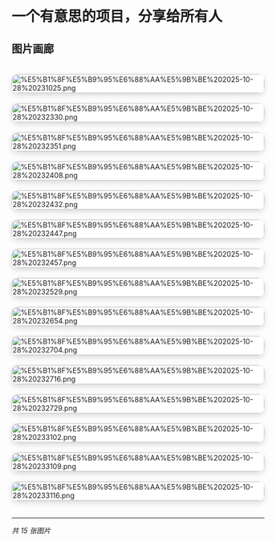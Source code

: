 # 一个有意思的项目，分享给所有人

## 图片画廊
<div style="display: grid; grid-template-columns: repeat(auto-fill, minmax(300px, 1fr)); gap: 20px; padding: 20px 0; list-style: none; margin: 0 auto; max-width: 1400px;">
  <a href="https://raw.githubusercontent.com/sgner/images/main/%E5%B1%8F%E5%B9%95%E6%88%AA%E5%9B%BE%202025-10-28%20231025.png" target="_blank" style="display: block; overflow: hidden; border-radius: 12px; box-shadow: 0 4px 12px rgba(0,0,0,0.15); transition: all 0.3s ease; background: #fff; text-decoration: none;" onmouseover="this.style.cssText='display: block; overflow: hidden; border-radius: 12px; box-shadow: 0 4px 12px rgba(0,0,0,0.15); transition: all 0.3s ease; background: #fff; text-decoration: none;transform: translateY(-4px); box-shadow: 0 12px 24px rgba(0,0,0,0.2);'" onmouseout="this.style.cssText='display: block; overflow: hidden; border-radius: 12px; box-shadow: 0 4px 12px rgba(0,0,0,0.15); transition: all 0.3s ease; background: #fff; text-decoration: none;'" title="点击查看大图">
    <img src="https://raw.githubusercontent.com/sgner/images/main/%E5%B1%8F%E5%B9%95%E6%88%AA%E5%9B%BE%202025-10-28%20231025.png" alt="%E5%B1%8F%E5%B9%95%E6%88%AA%E5%9B%BE%202025-10-28%20231025.png" style="width: 100%; height: auto; display: block; border-radius: 12px;">
  </a>
  <a href="https://raw.githubusercontent.com/sgner/images/main/%E5%B1%8F%E5%B9%95%E6%88%AA%E5%9B%BE%202025-10-28%20232330.png" target="_blank" style="display: block; overflow: hidden; border-radius: 12px; box-shadow: 0 4px 12px rgba(0,0,0,0.15); transition: all 0.3s ease; background: #fff; text-decoration: none;" onmouseover="this.style.cssText='display: block; overflow: hidden; border-radius: 12px; box-shadow: 0 4px 12px rgba(0,0,0,0.15); transition: all 0.3s ease; background: #fff; text-decoration: none;transform: translateY(-4px); box-shadow: 0 12px 24px rgba(0,0,0,0.2);'" onmouseout="this.style.cssText='display: block; overflow: hidden; border-radius: 12px; box-shadow: 0 4px 12px rgba(0,0,0,0.15); transition: all 0.3s ease; background: #fff; text-decoration: none;'" title="点击查看大图">
    <img src="https://raw.githubusercontent.com/sgner/images/main/%E5%B1%8F%E5%B9%95%E6%88%AA%E5%9B%BE%202025-10-28%20232330.png" alt="%E5%B1%8F%E5%B9%95%E6%88%AA%E5%9B%BE%202025-10-28%20232330.png" style="width: 100%; height: auto; display: block; border-radius: 12px;">
  </a>
  <a href="https://raw.githubusercontent.com/sgner/images/main/%E5%B1%8F%E5%B9%95%E6%88%AA%E5%9B%BE%202025-10-28%20232351.png" target="_blank" style="display: block; overflow: hidden; border-radius: 12px; box-shadow: 0 4px 12px rgba(0,0,0,0.15); transition: all 0.3s ease; background: #fff; text-decoration: none;" onmouseover="this.style.cssText='display: block; overflow: hidden; border-radius: 12px; box-shadow: 0 4px 12px rgba(0,0,0,0.15); transition: all 0.3s ease; background: #fff; text-decoration: none;transform: translateY(-4px); box-shadow: 0 12px 24px rgba(0,0,0,0.2);'" onmouseout="this.style.cssText='display: block; overflow: hidden; border-radius: 12px; box-shadow: 0 4px 12px rgba(0,0,0,0.15); transition: all 0.3s ease; background: #fff; text-decoration: none;'" title="点击查看大图">
    <img src="https://raw.githubusercontent.com/sgner/images/main/%E5%B1%8F%E5%B9%95%E6%88%AA%E5%9B%BE%202025-10-28%20232351.png" alt="%E5%B1%8F%E5%B9%95%E6%88%AA%E5%9B%BE%202025-10-28%20232351.png" style="width: 100%; height: auto; display: block; border-radius: 12px;">
  </a>
  <a href="https://raw.githubusercontent.com/sgner/images/main/%E5%B1%8F%E5%B9%95%E6%88%AA%E5%9B%BE%202025-10-28%20232408.png" target="_blank" style="display: block; overflow: hidden; border-radius: 12px; box-shadow: 0 4px 12px rgba(0,0,0,0.15); transition: all 0.3s ease; background: #fff; text-decoration: none;" onmouseover="this.style.cssText='display: block; overflow: hidden; border-radius: 12px; box-shadow: 0 4px 12px rgba(0,0,0,0.15); transition: all 0.3s ease; background: #fff; text-decoration: none;transform: translateY(-4px); box-shadow: 0 12px 24px rgba(0,0,0,0.2);'" onmouseout="this.style.cssText='display: block; overflow: hidden; border-radius: 12px; box-shadow: 0 4px 12px rgba(0,0,0,0.15); transition: all 0.3s ease; background: #fff; text-decoration: none;'" title="点击查看大图">
    <img src="https://raw.githubusercontent.com/sgner/images/main/%E5%B1%8F%E5%B9%95%E6%88%AA%E5%9B%BE%202025-10-28%20232408.png" alt="%E5%B1%8F%E5%B9%95%E6%88%AA%E5%9B%BE%202025-10-28%20232408.png" style="width: 100%; height: auto; display: block; border-radius: 12px;">
  </a>
  <a href="https://raw.githubusercontent.com/sgner/images/main/%E5%B1%8F%E5%B9%95%E6%88%AA%E5%9B%BE%202025-10-28%20232432.png" target="_blank" style="display: block; overflow: hidden; border-radius: 12px; box-shadow: 0 4px 12px rgba(0,0,0,0.15); transition: all 0.3s ease; background: #fff; text-decoration: none;" onmouseover="this.style.cssText='display: block; overflow: hidden; border-radius: 12px; box-shadow: 0 4px 12px rgba(0,0,0,0.15); transition: all 0.3s ease; background: #fff; text-decoration: none;transform: translateY(-4px); box-shadow: 0 12px 24px rgba(0,0,0,0.2);'" onmouseout="this.style.cssText='display: block; overflow: hidden; border-radius: 12px; box-shadow: 0 4px 12px rgba(0,0,0,0.15); transition: all 0.3s ease; background: #fff; text-decoration: none;'" title="点击查看大图">
    <img src="https://raw.githubusercontent.com/sgner/images/main/%E5%B1%8F%E5%B9%95%E6%88%AA%E5%9B%BE%202025-10-28%20232432.png" alt="%E5%B1%8F%E5%B9%95%E6%88%AA%E5%9B%BE%202025-10-28%20232432.png" style="width: 100%; height: auto; display: block; border-radius: 12px;">
  </a>
  <a href="https://raw.githubusercontent.com/sgner/images/main/%E5%B1%8F%E5%B9%95%E6%88%AA%E5%9B%BE%202025-10-28%20232447.png" target="_blank" style="display: block; overflow: hidden; border-radius: 12px; box-shadow: 0 4px 12px rgba(0,0,0,0.15); transition: all 0.3s ease; background: #fff; text-decoration: none;" onmouseover="this.style.cssText='display: block; overflow: hidden; border-radius: 12px; box-shadow: 0 4px 12px rgba(0,0,0,0.15); transition: all 0.3s ease; background: #fff; text-decoration: none;transform: translateY(-4px); box-shadow: 0 12px 24px rgba(0,0,0,0.2);'" onmouseout="this.style.cssText='display: block; overflow: hidden; border-radius: 12px; box-shadow: 0 4px 12px rgba(0,0,0,0.15); transition: all 0.3s ease; background: #fff; text-decoration: none;'" title="点击查看大图">
    <img src="https://raw.githubusercontent.com/sgner/images/main/%E5%B1%8F%E5%B9%95%E6%88%AA%E5%9B%BE%202025-10-28%20232447.png" alt="%E5%B1%8F%E5%B9%95%E6%88%AA%E5%9B%BE%202025-10-28%20232447.png" style="width: 100%; height: auto; display: block; border-radius: 12px;">
  </a>
  <a href="https://raw.githubusercontent.com/sgner/images/main/%E5%B1%8F%E5%B9%95%E6%88%AA%E5%9B%BE%202025-10-28%20232457.png" target="_blank" style="display: block; overflow: hidden; border-radius: 12px; box-shadow: 0 4px 12px rgba(0,0,0,0.15); transition: all 0.3s ease; background: #fff; text-decoration: none;" onmouseover="this.style.cssText='display: block; overflow: hidden; border-radius: 12px; box-shadow: 0 4px 12px rgba(0,0,0,0.15); transition: all 0.3s ease; background: #fff; text-decoration: none;transform: translateY(-4px); box-shadow: 0 12px 24px rgba(0,0,0,0.2);'" onmouseout="this.style.cssText='display: block; overflow: hidden; border-radius: 12px; box-shadow: 0 4px 12px rgba(0,0,0,0.15); transition: all 0.3s ease; background: #fff; text-decoration: none;'" title="点击查看大图">
    <img src="https://raw.githubusercontent.com/sgner/images/main/%E5%B1%8F%E5%B9%95%E6%88%AA%E5%9B%BE%202025-10-28%20232457.png" alt="%E5%B1%8F%E5%B9%95%E6%88%AA%E5%9B%BE%202025-10-28%20232457.png" style="width: 100%; height: auto; display: block; border-radius: 12px;">
  </a>
  <a href="https://raw.githubusercontent.com/sgner/images/main/%E5%B1%8F%E5%B9%95%E6%88%AA%E5%9B%BE%202025-10-28%20232529.png" target="_blank" style="display: block; overflow: hidden; border-radius: 12px; box-shadow: 0 4px 12px rgba(0,0,0,0.15); transition: all 0.3s ease; background: #fff; text-decoration: none;" onmouseover="this.style.cssText='display: block; overflow: hidden; border-radius: 12px; box-shadow: 0 4px 12px rgba(0,0,0,0.15); transition: all 0.3s ease; background: #fff; text-decoration: none;transform: translateY(-4px); box-shadow: 0 12px 24px rgba(0,0,0,0.2);'" onmouseout="this.style.cssText='display: block; overflow: hidden; border-radius: 12px; box-shadow: 0 4px 12px rgba(0,0,0,0.15); transition: all 0.3s ease; background: #fff; text-decoration: none;'" title="点击查看大图">
    <img src="https://raw.githubusercontent.com/sgner/images/main/%E5%B1%8F%E5%B9%95%E6%88%AA%E5%9B%BE%202025-10-28%20232529.png" alt="%E5%B1%8F%E5%B9%95%E6%88%AA%E5%9B%BE%202025-10-28%20232529.png" style="width: 100%; height: auto; display: block; border-radius: 12px;">
  </a>
  <a href="https://raw.githubusercontent.com/sgner/images/main/%E5%B1%8F%E5%B9%95%E6%88%AA%E5%9B%BE%202025-10-28%20232654.png" target="_blank" style="display: block; overflow: hidden; border-radius: 12px; box-shadow: 0 4px 12px rgba(0,0,0,0.15); transition: all 0.3s ease; background: #fff; text-decoration: none;" onmouseover="this.style.cssText='display: block; overflow: hidden; border-radius: 12px; box-shadow: 0 4px 12px rgba(0,0,0,0.15); transition: all 0.3s ease; background: #fff; text-decoration: none;transform: translateY(-4px); box-shadow: 0 12px 24px rgba(0,0,0,0.2);'" onmouseout="this.style.cssText='display: block; overflow: hidden; border-radius: 12px; box-shadow: 0 4px 12px rgba(0,0,0,0.15); transition: all 0.3s ease; background: #fff; text-decoration: none;'" title="点击查看大图">
    <img src="https://raw.githubusercontent.com/sgner/images/main/%E5%B1%8F%E5%B9%95%E6%88%AA%E5%9B%BE%202025-10-28%20232654.png" alt="%E5%B1%8F%E5%B9%95%E6%88%AA%E5%9B%BE%202025-10-28%20232654.png" style="width: 100%; height: auto; display: block; border-radius: 12px;">
  </a>
  <a href="https://raw.githubusercontent.com/sgner/images/main/%E5%B1%8F%E5%B9%95%E6%88%AA%E5%9B%BE%202025-10-28%20232704.png" target="_blank" style="display: block; overflow: hidden; border-radius: 12px; box-shadow: 0 4px 12px rgba(0,0,0,0.15); transition: all 0.3s ease; background: #fff; text-decoration: none;" onmouseover="this.style.cssText='display: block; overflow: hidden; border-radius: 12px; box-shadow: 0 4px 12px rgba(0,0,0,0.15); transition: all 0.3s ease; background: #fff; text-decoration: none;transform: translateY(-4px); box-shadow: 0 12px 24px rgba(0,0,0,0.2);'" onmouseout="this.style.cssText='display: block; overflow: hidden; border-radius: 12px; box-shadow: 0 4px 12px rgba(0,0,0,0.15); transition: all 0.3s ease; background: #fff; text-decoration: none;'" title="点击查看大图">
    <img src="https://raw.githubusercontent.com/sgner/images/main/%E5%B1%8F%E5%B9%95%E6%88%AA%E5%9B%BE%202025-10-28%20232704.png" alt="%E5%B1%8F%E5%B9%95%E6%88%AA%E5%9B%BE%202025-10-28%20232704.png" style="width: 100%; height: auto; display: block; border-radius: 12px;">
  </a>
  <a href="https://raw.githubusercontent.com/sgner/images/main/%E5%B1%8F%E5%B9%95%E6%88%AA%E5%9B%BE%202025-10-28%20232716.png" target="_blank" style="display: block; overflow: hidden; border-radius: 12px; box-shadow: 0 4px 12px rgba(0,0,0,0.15); transition: all 0.3s ease; background: #fff; text-decoration: none;" onmouseover="this.style.cssText='display: block; overflow: hidden; border-radius: 12px; box-shadow: 0 4px 12px rgba(0,0,0,0.15); transition: all 0.3s ease; background: #fff; text-decoration: none;transform: translateY(-4px); box-shadow: 0 12px 24px rgba(0,0,0,0.2);'" onmouseout="this.style.cssText='display: block; overflow: hidden; border-radius: 12px; box-shadow: 0 4px 12px rgba(0,0,0,0.15); transition: all 0.3s ease; background: #fff; text-decoration: none;'" title="点击查看大图">
    <img src="https://raw.githubusercontent.com/sgner/images/main/%E5%B1%8F%E5%B9%95%E6%88%AA%E5%9B%BE%202025-10-28%20232716.png" alt="%E5%B1%8F%E5%B9%95%E6%88%AA%E5%9B%BE%202025-10-28%20232716.png" style="width: 100%; height: auto; display: block; border-radius: 12px;">
  </a>
  <a href="https://raw.githubusercontent.com/sgner/images/main/%E5%B1%8F%E5%B9%95%E6%88%AA%E5%9B%BE%202025-10-28%20232729.png" target="_blank" style="display: block; overflow: hidden; border-radius: 12px; box-shadow: 0 4px 12px rgba(0,0,0,0.15); transition: all 0.3s ease; background: #fff; text-decoration: none;" onmouseover="this.style.cssText='display: block; overflow: hidden; border-radius: 12px; box-shadow: 0 4px 12px rgba(0,0,0,0.15); transition: all 0.3s ease; background: #fff; text-decoration: none;transform: translateY(-4px); box-shadow: 0 12px 24px rgba(0,0,0,0.2);'" onmouseout="this.style.cssText='display: block; overflow: hidden; border-radius: 12px; box-shadow: 0 4px 12px rgba(0,0,0,0.15); transition: all 0.3s ease; background: #fff; text-decoration: none;'" title="点击查看大图">
    <img src="https://raw.githubusercontent.com/sgner/images/main/%E5%B1%8F%E5%B9%95%E6%88%AA%E5%9B%BE%202025-10-28%20232729.png" alt="%E5%B1%8F%E5%B9%95%E6%88%AA%E5%9B%BE%202025-10-28%20232729.png" style="width: 100%; height: auto; display: block; border-radius: 12px;">
  </a>
  <a href="https://raw.githubusercontent.com/sgner/images/main/%E5%B1%8F%E5%B9%95%E6%88%AA%E5%9B%BE%202025-10-28%20233102.png" target="_blank" style="display: block; overflow: hidden; border-radius: 12px; box-shadow: 0 4px 12px rgba(0,0,0,0.15); transition: all 0.3s ease; background: #fff; text-decoration: none;" onmouseover="this.style.cssText='display: block; overflow: hidden; border-radius: 12px; box-shadow: 0 4px 12px rgba(0,0,0,0.15); transition: all 0.3s ease; background: #fff; text-decoration: none;transform: translateY(-4px); box-shadow: 0 12px 24px rgba(0,0,0,0.2);'" onmouseout="this.style.cssText='display: block; overflow: hidden; border-radius: 12px; box-shadow: 0 4px 12px rgba(0,0,0,0.15); transition: all 0.3s ease; background: #fff; text-decoration: none;'" title="点击查看大图">
    <img src="https://raw.githubusercontent.com/sgner/images/main/%E5%B1%8F%E5%B9%95%E6%88%AA%E5%9B%BE%202025-10-28%20233102.png" alt="%E5%B1%8F%E5%B9%95%E6%88%AA%E5%9B%BE%202025-10-28%20233102.png" style="width: 100%; height: auto; display: block; border-radius: 12px;">
  </a>
  <a href="https://raw.githubusercontent.com/sgner/images/main/%E5%B1%8F%E5%B9%95%E6%88%AA%E5%9B%BE%202025-10-28%20233109.png" target="_blank" style="display: block; overflow: hidden; border-radius: 12px; box-shadow: 0 4px 12px rgba(0,0,0,0.15); transition: all 0.3s ease; background: #fff; text-decoration: none;" onmouseover="this.style.cssText='display: block; overflow: hidden; border-radius: 12px; box-shadow: 0 4px 12px rgba(0,0,0,0.15); transition: all 0.3s ease; background: #fff; text-decoration: none;transform: translateY(-4px); box-shadow: 0 12px 24px rgba(0,0,0,0.2);'" onmouseout="this.style.cssText='display: block; overflow: hidden; border-radius: 12px; box-shadow: 0 4px 12px rgba(0,0,0,0.15); transition: all 0.3s ease; background: #fff; text-decoration: none;'" title="点击查看大图">
    <img src="https://raw.githubusercontent.com/sgner/images/main/%E5%B1%8F%E5%B9%95%E6%88%AA%E5%9B%BE%202025-10-28%20233109.png" alt="%E5%B1%8F%E5%B9%95%E6%88%AA%E5%9B%BE%202025-10-28%20233109.png" style="width: 100%; height: auto; display: block; border-radius: 12px;">
  </a>
  <a href="https://raw.githubusercontent.com/sgner/images/main/%E5%B1%8F%E5%B9%95%E6%88%AA%E5%9B%BE%202025-10-28%20233116.png" target="_blank" style="display: block; overflow: hidden; border-radius: 12px; box-shadow: 0 4px 12px rgba(0,0,0,0.15); transition: all 0.3s ease; background: #fff; text-decoration: none;" onmouseover="this.style.cssText='display: block; overflow: hidden; border-radius: 12px; box-shadow: 0 4px 12px rgba(0,0,0,0.15); transition: all 0.3s ease; background: #fff; text-decoration: none;transform: translateY(-4px); box-shadow: 0 12px 24px rgba(0,0,0,0.2);'" onmouseout="this.style.cssText='display: block; overflow: hidden; border-radius: 12px; box-shadow: 0 4px 12px rgba(0,0,0,0.15); transition: all 0.3s ease; background: #fff; text-decoration: none;'" title="点击查看大图">
    <img src="https://raw.githubusercontent.com/sgner/images/main/%E5%B1%8F%E5%B9%95%E6%88%AA%E5%9B%BE%202025-10-28%20233116.png" alt="%E5%B1%8F%E5%B9%95%E6%88%AA%E5%9B%BE%202025-10-28%20233116.png" style="width: 100%; height: auto; display: block; border-radius: 12px;">
  </a>
</div>

---
*共 15 张图片*
